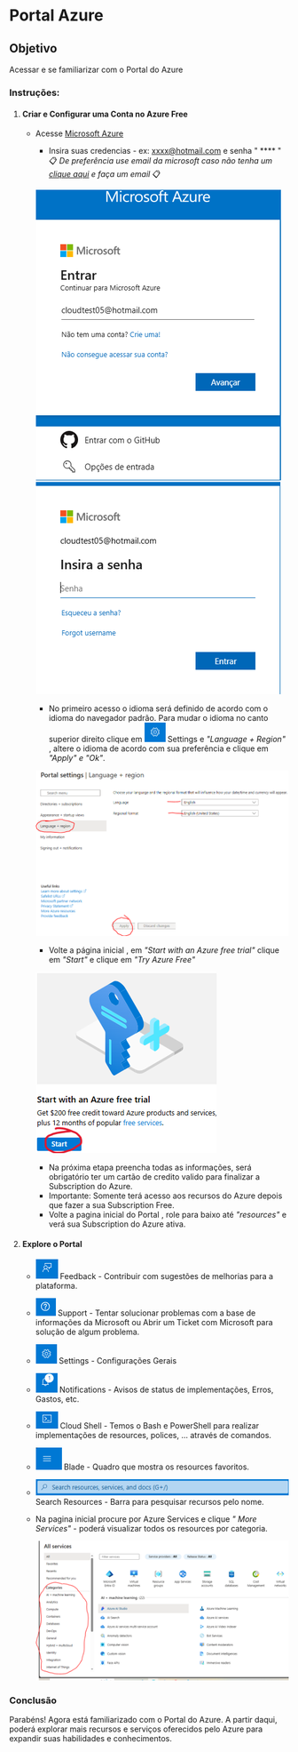 # Portal Azure
## Objetivo 
Acessar e se familiarizar com o Portal do Azure

### Instruções: 
 
1. #### Criar e Configurar uma Conta no Azure Free
   - Acesse [Microsoft Azure](https://portal.azure.com) 
     - Insira suas credencias - ex: xxxx@hotmail.com e senha " **** " 📋 *De preferência use email da microsoft caso não tenha um [clique aqui](https://signup.live.com/) e faça um email* 📋

     ![alt text](Entrar.PNG)
     ![alt text](Senha.PNG)

     - No primeiro acesso o idioma será definido de acordo com o idioma do navegador padrão. Para mudar o idioma no canto superior direito clique em ![alt text](configuration.PNG) Settings e *"Language + Region"* , altere o idioma de acordo com sua preferência e clique em *"Apply" e "Ok"*.

     ![alt text](settings-1.PNG)

     - Volte a página inicial , em *"Start with an Azure free trial"* clique em *"Start"* e clique em *"Try Azure Free"* 
     
     ![alt text](Start-1.PNG)
     - Na próxima etapa preencha todas as informações, será obrigatório ter um cartão de credito valido para finalizar a Subscription do Azure.
     - Importante: Somente terá acesso aos recursos do Azure depois que fazer a sua Subscription Free.  
     - Volte a pagina inicial do Portal , role para baixo até *"resources"* e verá sua Subscription do Azure ativa.
     


2. #### Explore o Portal
   - ![alt text](Feedback.PNG) Feedback - Contribuir com sugestões de melhorias para a plataforma.
   - ![alt text](Support.PNG) Support - Tentar solucionar problemas com a base de informações da Microsoft ou Abrir um Ticket com Microsoft para solução de algum problema.
   - ![alt text](configuration.PNG) Settings - Configurações Gerais
   - ![alt text](notificações.PNG) Notifications - Avisos de status de implementações, Erros, Gastos, etc.
   - ![alt text](<cloud shell.PNG>) Cloud Shell -  Temos o Bash e PowerShell para realizar implementações de resources, polices, ... através de comandos.
   - ![alt text](Blade.PNG) Blade - Quadro que mostra os resources favoritos.
   - ![alt text](<barra de pesquisa.PNG>) Search Resources - Barra para pesquisar recursos pelo nome.
   
   - Na pagina inicial procure por Azure Services e clique *" More Services"* - poderá visualizar todos os resources por categoria.

     ![alt text](Capturar.PNG)

### Conclusão
Parabéns! Agora está familiarizado com o Portal do Azure. A partir daqui, poderá explorar mais recursos e serviços oferecidos pelo Azure para expandir suas habilidades e conhecimentos.
